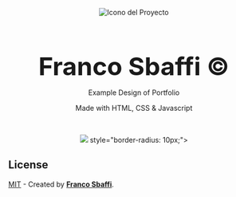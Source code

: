 
<div align="center">
  
![Icono del Proyecto](https://github.com/FrancoSbaffi/Portfolio/assets/99909205/30fc803e-aabb-4af6-84e1-33fcf6e60ad8)

</div>

<h3 align="center" style="margin-bottom: 0; font-size: 50px;">
  Franco Sbaffi &copy;
</h3>

<p align="center">
  Example Design of Portfolio
</p>
<p align="center">
  Made with HTML, CSS & Javascript
</p>
<br>
<div align="center">
  
<img src="https://user-images.githubusercontent.com/99909205/228700514-c77e7e17-7414-467a-934c-497b50c21946.png"> style="border-radius: 10px;">
  
</div>

##  License

[MIT](#) - Created by [**Franco Sbaffi**](https://www.linkedin.com/in/franco-sbaffi/).


